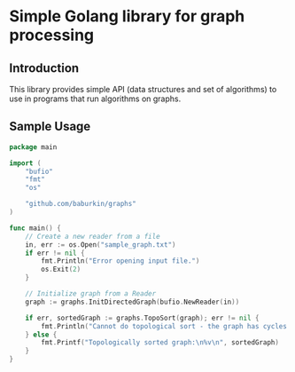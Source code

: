 # Simple Golang library for graph processing

## Introduction

This library provides simple API (data structures and set of algorithms) to use in programs that run algorithms on graphs.

## Sample Usage

```go
package main

import (
	"bufio"
	"fmt"
	"os"

	"github.com/baburkin/graphs"
)

func main() {
	// Create a new reader from a file
	in, err := os.Open("sample_graph.txt")
	if err != nil {
		fmt.Println("Error opening input file.")
		os.Exit(2)
	}

	// Initialize graph from a Reader
	graph := graphs.InitDirectedGraph(bufio.NewReader(in))

	if err, sortedGraph := graphs.TopoSort(graph); err != nil {
		fmt.Println("Cannot do topological sort - the graph has cycles.")
	} else {
		fmt.Printf("Topologically sorted graph:\n%v\n", sortedGraph)
	}
}

```